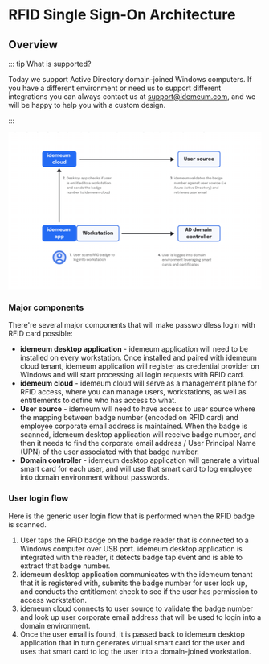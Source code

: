 # RFID Single Sign-On Architecture

## Overview

::: tip What is supported?

Today we support Active Directory domain-joined Windows computers. If you have a different environment or need us to support different integrations you can always contact us at [support@idemeum.com](mailto:support@idemeum.com), and we will be happy to help you with a custom design.

:::

![RFID access architecture](./images/rfid-architecture.png)
### Major components

There're several major components that will make passwordless login with RFID card possible:

- **idemeum desktop application** - idemeum application will need to be installed on every workstation. Once installed and paired with idemeum cloud tenant, idemeum application will register as credential provider on Windows and will start processing all login requests with RFID card.
- **idemeum cloud** - idemeum cloud will serve as a management plane for RFID access, where you can manage users, workstations, as well as entitlements to define who has access to what. 
- **User source** - idemeum will need to have access to user source where the mapping between badge number (encoded on RFID card) and employee corporate email address is maintained. When the badge is scanned, idemeum desktop application will receive badge number, and then it needs to find the corporate email address / User Principal Name (UPN) of the user associated with that badge number. 
- **Domain controller** - idemeum desktop application will generate a virtual smart card for each user, and will use that smart card to log employee into domain environment without passwords.

### User login flow

Here is the generic user login flow that is performed when the RFID badge is scanned. 

1. User taps the RFID badge on the badge reader that is connected to a Windows computer over USB port. idemeum desktop application is integrated with the reader, it detects badge tap event and is able to extract that badge number.
2. idemeum desktop application communicates with the idemeum tenant that it is registered with, submits the badge number for user look up, and conducts the entitlement check to see if the user has permission to access workstation.
3. idemeum cloud connects to user source to validate the badge number and look up user corporate email address that will be used to login into a domain environment. 
4. Once the user email is found, it is passed back to idemeum desktop application that in turn generates virtual smart card for the user and uses that smart card to log the user into a domain-joined workstation. 

